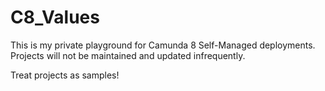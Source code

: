 # C8_Values
This is my private playground for Camunda 8 Self-Managed deployments.
Projects will not be maintained and updated infrequently.

Treat projects as samples!
